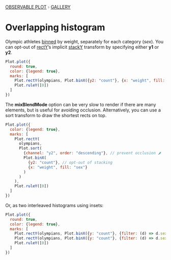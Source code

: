 <div style="color: grey; font: 13px/25.5px var(--sans-serif); text-transform: uppercase;"><h1 style="display: none;">Plot: Overlapping histogram</h1><a href="/plot">Observable Plot</a> › <a href="/@observablehq/plot-gallery">Gallery</a></div>

# Overlapping histogram

Olympic athletes [binned](https://observablehq.com/plot/transforms/bin) by weight, separately for each category (*sex*). You can opt-out of [rectY](https://observablehq.com/plot/marks/rect)’s implicit [stackY](https://observablehq.com/plot/transforms/stack) transform by specifying either **y1** or **y2**.

```js echo
Plot.plot({
  round: true,
  color: {legend: true},
  marks: [
    Plot.rectY(olympians, Plot.binX({y2: "count"}, {x: "weight", fill: "sex", mixBlendMode: "multiply"})),
    Plot.ruleY([0])
  ]
})
```

The **mixBlendMode** option can be very slow to render if there are many elements, but is useful for avoiding occlusion. Alternatively, you can use a sort transform to draw the shortest rects on top.

```js echo
Plot.plot({
  color: {legend: true},
  marks: [
    Plot.rectY(
      olympians,
      Plot.sort(
        {channel: "y2", order: "descending"}, // prevent occlusion 🌶️
        Plot.binX(
          {y2: "count"}, // opt-out of stacking
          {x: "weight", fill: "sex"}
        )
      )
    ),
    Plot.ruleY([0])
  ]
})
```

Or, as two interleaved histograms using insets:

```js echo
Plot.plot({
  round: true,
  color: {legend: true},
  marks: [
    Plot.rectY(olympians, Plot.binX({y: "count"}, {filter: (d) => d.sex === "male", x: "weight", fill: "sex", insetLeft: 4})),
    Plot.rectY(olympians, Plot.binX({y: "count"}, {filter: (d) => d.sex === "female", x: "weight", fill: "sex", insetRight: 4})),
    Plot.ruleY([0])
  ]
})
```
